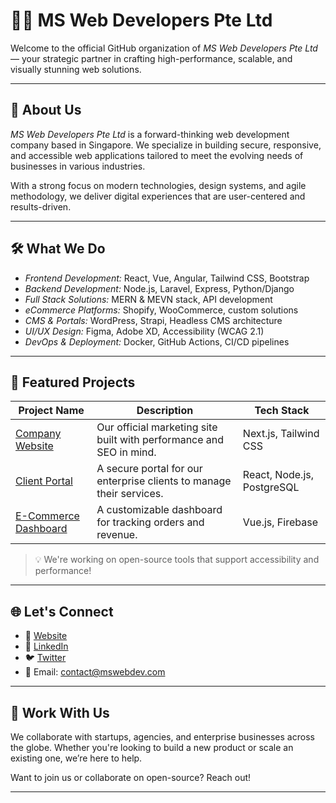 # 👨‍💻 MS Web Developers Pte Ltd

Welcome to the official GitHub organization of *MS Web Developers Pte Ltd* — your strategic partner in crafting high-performance, scalable, and visually stunning web solutions.

---

## 🚀 About Us

*MS Web Developers Pte Ltd* is a forward-thinking web development company based in Singapore. We specialize in building secure, responsive, and accessible web applications tailored to meet the evolving needs of businesses in various industries.

With a strong focus on modern technologies, design systems, and agile methodology, we deliver digital experiences that are user-centered and results-driven.

---

## 🛠 What We Do

- *Frontend Development:* React, Vue, Angular, Tailwind CSS, Bootstrap
- *Backend Development:* Node.js, Laravel, Express, Python/Django
- *Full Stack Solutions:* MERN & MEVN stack, API development
- *eCommerce Platforms:* Shopify, WooCommerce, custom solutions
- *CMS & Portals:* WordPress, Strapi, Headless CMS architecture
- *UI/UX Design:* Figma, Adobe XD, Accessibility (WCAG 2.1)
- *DevOps & Deployment:* Docker, GitHub Actions, CI/CD pipelines

---

## 💼 Featured Projects

| Project Name | Description | Tech Stack |
|--------------|-------------|------------|
| [Company Website](https://yourcompanysite.com) | Our official marketing site built with performance and SEO in mind. | Next.js, Tailwind CSS |
| [Client Portal](https://github.com/MS-Web-Developers-Pte-Ltd/client-portal) | A secure portal for our enterprise clients to manage their services. | React, Node.js, PostgreSQL |
| [E-Commerce Dashboard](https://github.com/MS-Web-Developers-Pte-Ltd/ecommerce-dashboard) | A customizable dashboard for tracking orders and revenue. | Vue.js, Firebase |

> 💡 We're working on open-source tools that support accessibility and performance!

---

## 🌐 Let's Connect

- 🔗 [Website](https://yourcompanysite.com)
- 💼 [LinkedIn](https://www.linkedin.com/company/ms-web-developers)
- 🐦 [Twitter](https://twitter.com/mswebdev)
- 📧 Email: [contact@mswebdev.com](mailto:contact@mswebdev.com)

---

## 🤝 Work With Us

We collaborate with startups, agencies, and enterprise businesses across the globe. Whether you're looking to build a new product or scale an existing one, we’re here to help.

Want to join us or collaborate on open-source? Reach out!

---
